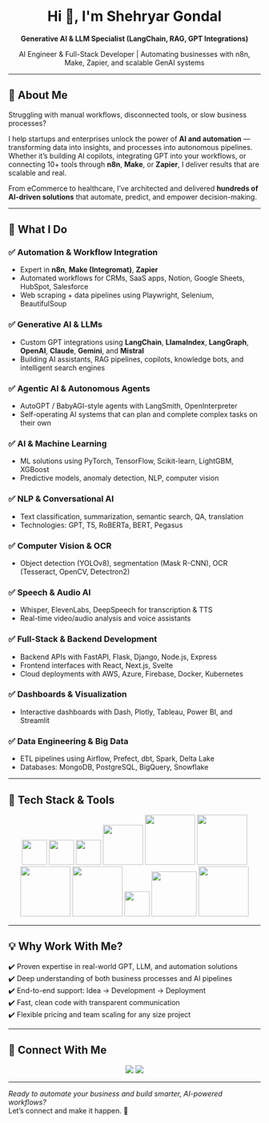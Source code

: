 <h1 align="center">Hi 👋, I'm Shehryar Gondal</h1>

<p align="center"><strong>Generative AI & LLM Specialist (LangChain, RAG, GPT Integrations)</strong></p>
<p align="center">AI Engineer & Full-Stack Developer | Automating businesses with n8n, Make, Zapier, and scalable GenAI systems</p>

---

## 🚀 About Me

Struggling with manual workflows, disconnected tools, or slow business processes?

I help startups and enterprises unlock the power of **AI and automation** — transforming data into insights, and processes into autonomous pipelines. Whether it’s building AI copilots, integrating GPT into your workflows, or connecting 10+ tools through **n8n**, **Make**, or **Zapier**, I deliver results that are scalable and real.

From eCommerce to healthcare, I’ve architected and delivered **hundreds of AI-driven solutions** that automate, predict, and empower decision-making.

---

## 🧠 What I Do

### ✅ Automation & Workflow Integration
- Expert in **n8n**, **Make (Integromat)**, **Zapier**
- Automated workflows for CRMs, SaaS apps, Notion, Google Sheets, HubSpot, Salesforce
- Web scraping + data pipelines using Playwright, Selenium, BeautifulSoup

### ✅ Generative AI & LLMs
- Custom GPT integrations using **LangChain**, **LlamaIndex**, **LangGraph**, **OpenAI**, **Claude**, **Gemini**, and **Mistral**
- Building AI assistants, RAG pipelines, copilots, knowledge bots, and intelligent search engines

### ✅ Agentic AI & Autonomous Agents
- AutoGPT / BabyAGI-style agents with LangSmith, OpenInterpreter
- Self-operating AI systems that can plan and complete complex tasks on their own

### ✅ AI & Machine Learning
- ML solutions using PyTorch, TensorFlow, Scikit-learn, LightGBM, XGBoost
- Predictive models, anomaly detection, NLP, computer vision

### ✅ NLP & Conversational AI
- Text classification, summarization, semantic search, QA, translation
- Technologies: GPT, T5, RoBERTa, BERT, Pegasus

### ✅ Computer Vision & OCR
- Object detection (YOLOv8), segmentation (Mask R-CNN), OCR (Tesseract, OpenCV, Detectron2)

### ✅ Speech & Audio AI
- Whisper, ElevenLabs, DeepSpeech for transcription & TTS
- Real-time video/audio analysis and voice assistants

### ✅ Full-Stack & Backend Development
- Backend APIs with FastAPI, Flask, Django, Node.js, Express
- Frontend interfaces with React, Next.js, Svelte
- Cloud deployments with AWS, Azure, Firebase, Docker, Kubernetes

### ✅ Dashboards & Visualization
- Interactive dashboards with Dash, Plotly, Tableau, Power BI, and Streamlit

### ✅ Data Engineering & Big Data
- ETL pipelines using Airflow, Prefect, dbt, Spark, Delta Lake
- Databases: MongoDB, PostgreSQL, BigQuery, Snowflake

---

## 🧰 Tech Stack & Tools

<p align="center">
  <img src="https://github.com/abranhe/programming-languages-logos/blob/master/src/javascript/javascript.svg" width="50"/>
  <img src="https://www.vectorlogo.zone/logos/typescriptlang/typescriptlang-icon.svg" width="50"/>
  <img src="https://static.vecteezy.com/system/resources/previews/012/697/295/non_2x/3d-python-programming-language-logo-free-png.png" width="50"/>
  <img src="https://git-scm.com/images/logos/1color-darkbg@2x.png" width="80"/>
  <img src="https://www.vectorlogo.zone/logos/nodejs/nodejs-ar21.svg" width="100"/>
  <img src="https://vegibit.com/wp-content/uploads/2018/05/expressjs.png" width="100"/>
  <img src="https://www.vectorlogo.zone/logos/firebase/firebase-ar21.svg" width="100"/>
  <img src="https://www.vectorlogo.zone/logos/amazon_aws/amazon_aws-ar21.svg" width="100"/>
  <img src="https://seeklogo.com/images/N/n8n-logo-60B22261EF-seeklogo.com.png" width="50"/>
  <img src="https://cdn.worldvectorlogo.com/logos/zapier.svg" width="90"/>
  <img src="https://upload.wikimedia.org/wikipedia/commons/thumb/e/ee/Make.com_logo.svg/512px-Make.com_logo.svg.png" width="100"/>
</p>

---

## 💡 Why Work With Me?

✔️ Proven expertise in real-world GPT, LLM, and automation solutions  
✔️ Deep understanding of both business processes and AI pipelines  
✔️ End-to-end support: Idea → Development → Deployment  
✔️ Fast, clean code with transparent communication  
✔️ Flexible pricing and team scaling for any size project

---

## 🤝 Connect With Me

<p align="center">
  <a href="www.linkedin.com/in/shehryar-gondal-data-analyst"><img src="https://img.shields.io/badge/LinkedIn-blue?style=flat&logo=Linkedin&logoColor=white"/></a>
  <a href="mailto:gondalshehryar23@gmail.com"><img src="https://img.shields.io/badge/Email-your.email@example.com-D14836?style=flat&logo=Gmail&logoColor=white"/></a>
</p>

---

_Ready to automate your business and build smarter, AI-powered workflows?_  
Let’s connect and make it happen. 🚀

